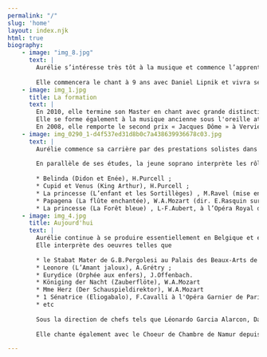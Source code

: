 ```yaml
---
permalink: "/"
slug: 'home'
layout: index.njk
html: true
biography:
    - image: "img_8.jpg"
      text: |
        Aurélie s’intéresse très tôt à la musique et commence l’apprentissage de la flûte à bec à l’âge de 6 ans.
        
        Elle commencera le chant à 9 ans avec Daniel Lipnik et vivra ses premières expériences au sein d'un choeur d'adultes à 13 ans. C'est deux ans plus tard qu'elle fera ses premiers pas en tant que soliste en Belgique."
    - image: img_1.jpg
      title: La formation
      text: | 
        En 2010, elle termine son Master en chant avec grande distinction au Conservatoire Royal de Musique de Bruxelles et est récompensée par le prix Alice Tyckaert. Elle y suit des cours de chant avec Marcel Vanaud. Durant son parcours, elle reçoit également l’enseignement, entre autres, de Céline Scheen, Nadine Denize, Thibaut Lenaerts et Christine Solhosse.
        Elle se forme également à la musique ancienne sous l'oreille attentive de Bernard Woltèche.
        En 2008, elle remporte le second prix « Jacques Dôme » à Verviers.
    - image: img_0290_1-d4f537ed31d8b0c7a438639936678c03.jpg
      text: |
        Aurélie commence sa carrière par des prestations solistes dans le domaine de l’oratorio. En effet, elle s’est distinguée dans le Requiem, la Messe en Ut mineur, La Messe en Ut (KV 317), l’Exsultate, Jubilate, les Vêpres Solennelles d’un confesseur de W.A.Mozart ; le Gloria, Magnificat, Beatus vir, Laudate Pueri de Vivaldi ; le Magnificat, Weihnachts-Oratorium, les Passions de Bach ; le Dixit Dominus, Laudate Pueri Dominum de Haendel ; L’Oratorio de Noël de Saint-Saens ; la Messe de Minuit de Charpentier ; ...
        
        En parallèle de ses études, la jeune soprano interprète les rôles de :
        
        * Belinda (Didon et Enée), H.Purcell ;
        * Cupid et Venus (King Arthur), H.Purcell ;
        * La princesse (L’enfant et les Sortillèges) , M.Ravel (mise en scène de Marianne Pousseur) ;
        * Papagena (La flûte enchantée), W.A.Mozart (dir. E.Rasquin sur la scène de l’Opéra Royal de Wallonie et l’Opéra de Rouen Haute Normandie, mise en scène de C.Servais) ;
        * La princesse (La Forêt bleue) , L-F.Aubert, à l’Opéra Royal de Wallonie ;
    - image: img_4.jpg
      title: Aujourd'hui
      text: |
        Aurélie continue à se produire essentiellement en Belgique et en France.
        Elle interprète des oeuvres telles que
        
        * le Stabat Mater de G.B.Pergolesi au Palais des Beaux-Arts de Bruxelles.
        * Leonore (L’Amant jaloux), A.Grétry ;
        * Eurydice (Orphée aux enfers), J.Offenbach.
        * Königing der Nacht (Zauberflöte), W.A.Mozart
        * Mme Herz (Der Schauspieldirektor), W.A.Mozart
        * 1 Sénatrice (Eliogabalo), F.Cavalli à l'Opéra Garnier de Paris
        * etc
            
        Sous la direction de chefs tels que Léonardo Garcia Alarcon, David Miller, Guy van Waas, E.Rasquin, Patrick Davin, Jérôme Correas, J-C Malgoire, Ton Koopman, Christian Arming, R.Geubel…
        
        Elle chante également avec le Choeur de Chambre de Namur depuis plusieurs années ce qui lui donne la possibilité d'approfondir ses connaissances en musique ancienne.

---
```

